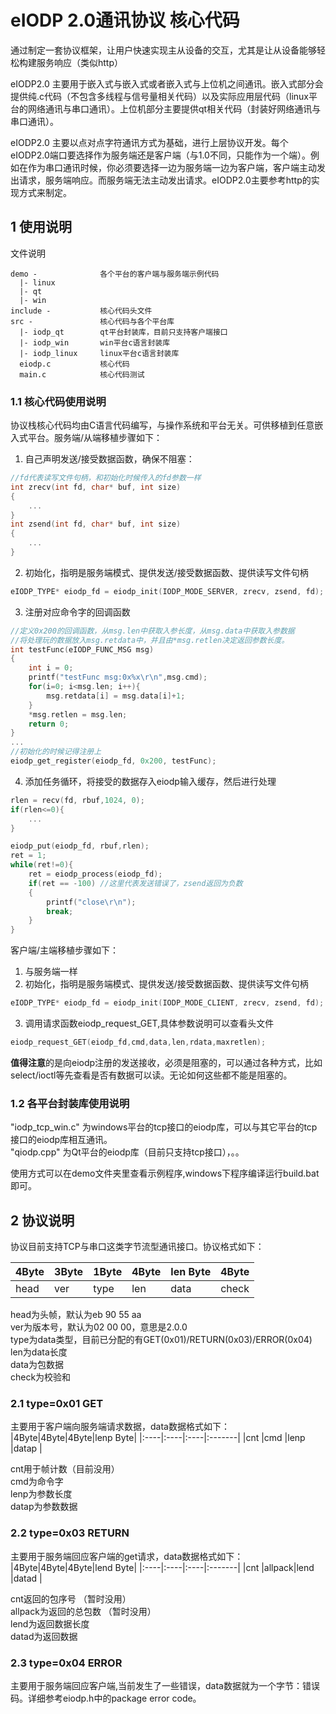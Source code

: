 # eIODP 2.0通讯协议 核心代码
通过制定一套协议框架，让用户快速实现主从设备的交互，尤其是让从设备能够轻松构建服务响应（类似http）  

eIODP2.0 主要用于嵌入式与嵌入式或者嵌入式与上位机之间通讯。嵌入式部分会提供纯.c代码（不包含多线程与信号量相关代码）以及实际应用层代码（linux平台的网络通讯与串口通讯）。上位机部分主要提供qt相关代码（封装好网络通讯与串口通讯）。  

eIODP2.0 主要以点对点字符通讯方式为基础，进行上层协议开发。每个eIODP2.0端口要选择作为服务端还是客户端（与1.0不同，只能作为一个端）。例如在作为串口通讯时候，你必须要选择一边为服务端一边为客户端，客户端主动发出请求，服务端响应。而服务端无法主动发出请求。eIODP2.0主要参考http的实现方式来制定。

## 1 使用说明
文件说明     

    demo -              各个平台的客户端与服务端示例代码
      |- linux
      |- qt
      |- win
    include -           核心代码头文件
    src -               核心代码与各个平台库
      |- iodp_qt        qt平台封装库，目前只支持客户端接口
      |- iodp_win       win平台c语言封装库
      |- iodp_linux     linux平台c语言封装库
      eiodp.c           核心代码
      main.c            核心代码测试

### 1.1 核心代码使用说明
协议栈核心代码均由C语言代码编写，与操作系统和平台无关。可供移植到任意嵌入式平台。服务端/从端移植步骤如下：    
1. 自己声明发送/接受数据函数，确保不阻塞：
```c
//fd代表读写文件句柄，和初始化时候传入的fd参数一样
int zrecv(int fd, char* buf, int size)
{
    ...
}
int zsend(int fd, char* buf, int size)
{
    ...
}
```
2. 初始化，指明是服务端模式、提供发送/接受数据函数、提供读写文件句柄
```c
eIODP_TYPE* eiodp_fd = eiodp_init(IODP_MODE_SERVER, zrecv, zsend, fd);
```
3. 注册对应命令字的回调函数
```c
//定义0x200的回调函数，从msg.len中获取入参长度，从msg.data中获取入参数据
//将处理玩的数据放入msg.retdata中，并且由*msg.retlen决定返回参数长度。
int testFunc(eIODP_FUNC_MSG msg)
{
    int i = 0;
    printf("testFunc msg:0x%x\r\n",msg.cmd);
    for(i=0; i<msg.len; i++){
        msg.retdata[i] = msg.data[i]+1;
    }
    *msg.retlen = msg.len;
    return 0;
}
...
//初始化的时候记得注册上
eiodp_get_register(eiodp_fd, 0x200, testFunc);
```
4. 添加任务循环，将接受的数据存入eiodp输入缓存，然后进行处理
```c
rlen = recv(fd, rbuf,1024, 0);
if(rlen<=0){
    ...
}

eiodp_put(eiodp_fd, rbuf,rlen);
ret = 1;
while(ret!=0){
    ret = eiodp_process(eiodp_fd);
    if(ret == -100) //这里代表发送错误了，zsend返回为负数
    {
        printf("close\r\n");
        break;
    }
}
```

客户端/主端移植步骤如下：

1. 与服务端一样
2. 初始化，指明是服务端模式、提供发送/接受数据函数、提供读写文件句柄
```c
eIODP_TYPE* eiodp_fd = eiodp_init(IODP_MODE_CLIENT, zrecv, zsend, fd);
```
3. 调用请求函数eiodp_request_GET,具体参数说明可以查看头文件
```c
eiodp_request_GET(eiodp_fd,cmd,data,len,rdata,maxretlen);
``` 

**值得注意**的是向eiodp注册的发送接收，必须是阻塞的，可以通过各种方式，比如select/ioctl等先查看是否有数据可以读。无论如何这些都不能是阻塞的。

### 1.2 各平台封装库使用说明
"iodp_tcp_win.c" 为windows平台的tcp接口的eiodp库，可以与其它平台的tcp接口的eiodp库相互通讯。    
"qiodp.cpp" 为Qt平台的eiodp库（目前只支持tcp接口），。。

使用方式可以在demo文件夹里查看示例程序,windows下程序编译运行build.bat即可。


## 2 协议说明
协议目前支持TCP与串口这类字节流型通讯接口。协议格式如下：

|4Byte|3Byte|1Byte|4Byte|len Byte|4Byte|
|:----|:----|:----|:----|:-------|:----|
|head |ver  |type |len  |data    |check|

head为头帧，默认为eb 90 55 aa    
ver为版本号，默认为02 00 00，意思是2.0.0  
type为data类型，目前已分配的有GET(0x01)/RETURN(0x03)/ERROR(0x04)
len为data长度   
data为包数据   
check为校验和   

### 2.1 type=0x01 GET
主要用于客户端向服务端请求数据，data数据格式如下：
|4Byte|4Byte|4Byte|lenp Byte|
|:----|:----|:----|:-------|
|cnt  |cmd  |lenp |datap   |  

cnt用于帧计数（目前没用）   
cmd为命令字     
lenp为参数长度   
datap为参数数据   

### 2.2 type=0x03 RETURN
主要用于服务端回应客户端的get请求，data数据格式如下：
|4Byte|4Byte|4Byte|lend Byte|
|:----|:----|:----|:-------|
|cnt  |allpack|lend |datad   |  

cnt返回的包序号 （暂时没用）   
allpack为返回的总包数 （暂时没用）   
lend为返回数据长度      
datad为返回数据   

### 2.3 type=0x04 ERROR
主要用于服务端回应客户端,当前发生了一些错误，data数据就为一个字节：错误码。详细参考eiodp.h中的package error code。
